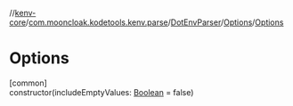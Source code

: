//[kenv-core](../../../../index.md)/[com.mooncloak.kodetools.kenv.parse](../../index.md)/[DotEnvParser](../index.md)/[Options](index.md)/[Options](-options.md)

# Options

[common]\
constructor(includeEmptyValues: [Boolean](https://kotlinlang.org/api/core/kotlin-stdlib/kotlin/-boolean/index.html) = false)
